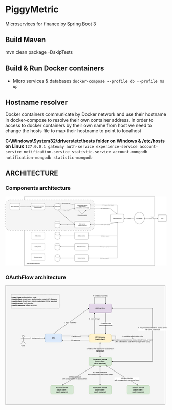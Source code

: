 
# PiggyMetric
Microservices for finance by Spring Boot 3

## Build Maven
mvn clean package -DskipTests 

## Build & Run Docker containers
- Micro services & databases
`docker-compose --profile db --profile ms up`

## Hostname resolver
Docker containers communicate by Docker network and use their hostname in docker-compose to resolve their own container address.
In order to access to docker containers by their own name from host we need to change the hosts file to map their hostname to point to localhost

****C:\Windows\System32\drivers\etc\hosts folder on Windows & /etc/hosts on Linux****
`127.0.0.1 gateway auth-service experience-service account-service notification-service statistic-service account-mongodb notification-mongodb statistic-mongodb`

## ARCHITECTURE

### Components architecture

![Components_architecture](https://github.com/dqminh2810/PiggyMetric/blob/main/docs/PM-Components-Architecture.jpg)

### OAuthFlow architecture

![OAuthFlow_architecture](https://github.com/dqminh2810/PiggyMetric/blob/main/docs/PM-OauthAppFlow.jpg)

